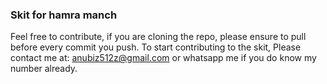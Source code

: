 ### Skit for hamra manch

Feel free to contribute, if you are cloning the repo, please ensure to pull before every commit you push. To start contributing to the skit, Please contact me at: anubiz512z@gmail.com or whatsapp me if you do know my number already.

